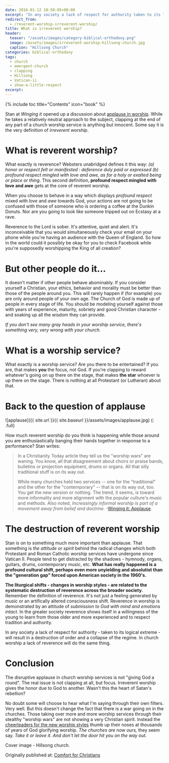 ```yaml
---
date: 2016-01-12 10:50:05+00:00
excerpt: "In any society a lack of respect for authority taken to its logical extreme will result in a destruction of order and a collapse of the regime.  In church worship a lack of reverence will do the same thing."
redirect_from:
  - /reverent-worship-irreverent-worship/
title: What is irreverent worship?
header:
  teaser: "/assets/images/category-biblical-orthodoxy.png"
  image: /assets/images/irreverent-worship-hillsong-church.jpg
  caption: "Hillsong Church"
categories: biblical-orthodoxy
tags:
  - church
  - emergent-church
  - clapping
  - Hillsong
  - Vatican-ii
  - show-a-little-respect
excerpt: 
---
```

{% include toc title="Contents" icon="book" %}


Stan at _Winging it_ opened up a discussion about [applause in worship](http://birdsoftheair.blogspot.com/2016/01/applause.html).  While he takes a relatively neutral approach to the subject, clapping at the end of any part of a church worship service is anything but innocent.  Some say it is the very definition of _irreverent worship_.



# What is reverent worship?





What exactly is reverence?  Websters unabridged defines it this way: _(a) honor or respect felt or manifested : deference duly paid or expressed (b) profound respect mingled with love and awe, as for a holy or exalted being or place or thing_.  This second definition, **profound respect mingled with love and awe** gets at the core of reverent worship.

When you choose to behave in a way which displays _profound respect_ mixed with _love_ and _awe_ towards God, your actions are not going to be confused with those of someone who is ordering a coffee at the Dunkin Donuts.  Nor are you going to look like someone tripped out on Ecstasy at a rave.

Reverence to the Lord is sober.  It's attentive, quiet and alert.  It's inconceivable that you would simultaneously  check your email on your phone while you're having an audience with the Queen of England.  So how in the world could it possibly be okay for you to check Facebook while you're supposedly worshipping the King of all creation?



# But other people do it...





It doesn't matter if other people behave abominably.  If you consider yourself a Christian, your ethics, behavior and morality must be better than those of the people around you.  This will rarely happen if (for example) you are only around people of your own age.  The Church of God is made up of people in every stage of life.  You should be modeling yourself against those with years of experience, maturity, sobriety and good Christian character - and soaking up all the wisdom they can provide.

_If you don't see many gray heads in your worship service, there's something very, very wrong with your church._



# What is a worship service?





What exactly is a worship service?  Are you there to be entertained?  If you are, that makes **you** the focus, not God.  If you're clapping to reward whatever's going on up there on the stage, that makes **the star** whoever is up there on the stage.  There is nothing at all Protestant (or Lutheran) about that.



# Back to the question of applause


![applause]({{ site.url }}{{ site.baseurl }}/assets/images/applause.jpg)
{: .full}

How much reverent worship do you think is happening while those around you are enthusiastically banging their hands together in response to a performance?  Stan writes:



<blockquote>
  In a Christianity Today article they tell us the "worship wars" are waning. You know, all that disagreement about choirs or praise bands, bulletins or projection equipment, drums or organs. All that silly traditional stuff is on its way out.
  
  While many churches held two services -- one for the "traditional" and the other for the "contemporary" -- that is on its way out, too. You get the new version or nothing. The trend, it seems, is toward more informality and more alignment with the popular culture's music and methods. Also noted, _Increasingly informal worship is part of a movement away from belief and doctrine._ -[Winging it: Applause](http://birdsoftheair.blogspot.com/2016/01/applause.html).
</blockquote>





# The destruction of reverent worship





Stan is on to something much more important than applause.  That something is _the attitude or spirit_ behind the radical changes which both Protestant and Roman Catholic worship services have undergone since Vatican II.  People tend to get distracted by the shadows - hymnody, organs, guitars, drums, contemporary music, etc. **What has really happened is a profound cultural shift, perhaps even more unyielding and absolutist than the "generation gap" forced upon American society in the 1960's.**

**The liturgical shifts - changes in worship styles - are related to the systematic destruction of reverence across the broader society.**  Remember the definition of reverence.  It's not just a feeling generated by music or an artifically altered consciousness shift.  Reverence in worship is demonstrated by an attitude of _submission to God with mind and emotions intact_.  In the greater society reverence shows itself in a willingness of the young to learn from those older and more experienced and to respect tradition and authority.

In any society a lack of respect for authority - taken to its logical extreme - will result in a destruction of order and a collapse of the regime.  In church worship a lack of reverence will do the same thing.



# Conclusion





The disruptive applause in church worship services is not "giving God a round".  The real issue is not clapping at all, but focus.  Irreverent worship gives the honor due to God  to another.  Wasn't this the heart of Satan's rebellion?

No doubt some will choose to hear what I'm saying through their own filters.  Very well.  But this doesn't change the fact that there is a war going on in the churches.  Those taking over more and more worship services through their stealthy "worship wars" are not showing a very Christian spirit.  Instead the [cheerleaders for the new worship styles](http://alecsatin.com/church-growth-movement-to-the-rescue/) thumb up  their noses at thousands of years of God glorifying worship.  _The churches are now ours,_ they seem say.  _Take it or leave it.  And don't let the door hit you on the way out._

Cover image - Hillsong church.

<div>Originally published at: <a href='http://www.alecsatin.com/'>Comfort for Christians</a></div>
